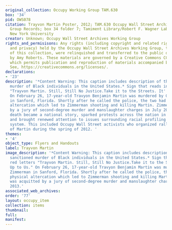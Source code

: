 ```yaml
---
original_collection: Occupy Working Group TAM.630
box: '34'
pid: OWS078
citation: Trayvon Martin Poster, 2012; TAM.630 Occupy Wall Street Archives Working
  Group Records; box 34 folder 7; Tamiment Library/Robert F. Wagner Labor Archives,
  New York University
creator: Unknown; Occupy Wall Street Archives Working Group
rights_and_permisisons: Any rights (including copyright and related rights to publicity
  and privacy) held by the Occupy Wall Street Archives Working Group, the creator
  of this collection, were relinquished and transferred to the public domain in 2013
  by Amy Roberts. These materials are governed by a Creative Commons CC0 license,
  which permits publication and reproduction of materials accompanied by full attribution.
  See, https://creativecommons.org/licenses/.
declarations:
- '23'
description: '*Content Warning: This caption includes description of the state sanctioned
  murder of Black individuals in the United States.* Sign that reads in red letters
  "Trayvon Martin. Still, Still No Justice.Take it to the Streets. It''s Up to Us."
  On February 26, 17-year-old Travyon Benjamin Martin was murdered by George Zimmerman
  in Sanford, Florida. Shortly after he called the police, the two had a physical
  altercation which led to Zimmerman shooting and killing Martin. Zimmerman was acquitted
  by a jury of second-degree murder and manslaughter charges in July 2013. Martin''s
  death became a national story, sparked protests across the nation in 2012 and 2013,
  and brought renewed attention to issues surrounding racial profiling and the justice
  system. This included Occupy Wall Street activists who organized rallies in honor
  of Martin during the spring of 2012. '
themes:
- '4'
object_type: Flyers and Handouts
label: Trayvon Martin
image_description: '*Content Warning: This caption includes description of the state
  sanctioned murder of Black individuals in the United States.* Sign that reads in
  red letters "Trayvon Martin. Still, Still No Justice.Take it to the Streets. It''s
  Up to Us." On February 26, 17-year-old Travyon Benjamin Martin was murdered by George
  Zimmerman in Sanford, Florida. Shortly after he called the police, the two had a
  physical altercation which led to Zimmerman shooting and killing Martin. Zimmerman
  was acquitted by a jury of second-degree murder and manslaughter charges in July
  2013.'
associated_web_archives:
order: '77'
layout: occupy_item
collection: items
thumbnail:
full:
manifest:
---
```

